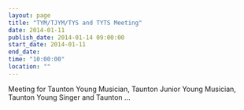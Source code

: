 ```yaml
---
layout: page
title: "TYM/TJYM/TYS and TYTS Meeting"
date: 2014-01-11
publish_date: 2014-01-14 09:00:00
start_date: 2014-01-11
end_date: 
time: "10:00:00"
location: ""
---
```

Meeting for Taunton Young Musician, Taunton Junior Young Musician, Taunton Young Singer and Taunton …
